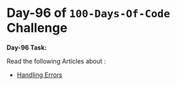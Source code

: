 # **Day-96 of `100-Days-Of-Code` Challenge**

**Day-96 Task:**

Read the following Articles about :
- [Handling Errors](https://nextjs.org/learn/dashboard-app/error-handling)
